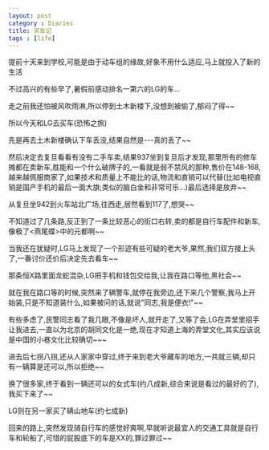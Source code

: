 ```yaml
---
layout: post
category : Diaries
title: 买车记
tags : [life]
---
```



提前十天来到学校,可能是由于动车组的缘故,好象不用什么适应,马上就投入了新的生活
 
不过高兴的有些早了,暑假前感动排名一第六的LG的车...
 
走之前我还怕被风吹雨淋,所以停到土木新楼下,没想到被偷了,郁闷了得~~
 
所以今天和LG去买车(恐怖之旅)
 
先是再去土木新楼确认下车丢没,结果自然是---真的丢了~~
 
然后决定去复旦看看有没有二手车卖,结果937坐到复旦后才发现,那里所有的修车摊都在卖新车,胜能和一个什么破牌子的,一看就是弱不禁风的那种,售价在148-168,越来越佩服商家了,如果技术和质量上不能比的话,物流和直销可以代替(比如电视直销是国产手机的最后一面大旗;类似的脑白金和非常可乐...)最后选择是放弃~~
 
从复旦坐942到火车站北广场,往西走,居然看到117了,想哭~~
 
不知道过了几条路,反正到了一条比较恶心的街口右转,卖的都是自行车配件和新车,像极了<燕尾蝶>中的元都啊~~
 
当我还在犹疑时,LG马上发现了一个形迹有些可疑的老大爷,果然,我们双方接上头了,一番讨价还价后决定先去看车~~
 
那条恒X路里面龙蛇混杂,LG把手机和钱包交给我,让我在路口等他,黑社会~~
 
就在我在路口等的时候,突然来了辆警车,就停在我旁边,还下来几个警察,我马上开始装,只是不知道装什么,如果被问的话,就说"同志,我是便衣!"~~
 
有些多虑了,民警同志看了我几眼,不像是坏人,就开走了,又等了会,LG在弄堂里招手让我进去,一直以为北京的胡同文化是一绝,现在才知道上海的弄堂文化,其实应该说是中国的小巷文化比较确切~~~
 
进去后七拐八拐,还从人家家中穿过,终于来到老大爷藏车的地方,一共就三辆,却只有一辆算是还可以,所以拒绝~~
 
换了很多家,终于看到一辆还可以的女式车(约八成新,综合来说是看过的最好的了),我买下来了~~
 
LG则在另一家买了辆山地车(约七成新)
 
回来的路上,突然发现骑自行车的感觉好爽啊,早就听说最宜人的交通工具就是自行车和轮船了,可惜的屁股底下的车是XX的,罪过罪过~~
